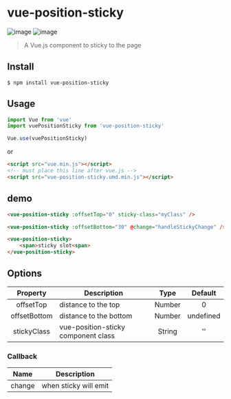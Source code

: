 # vue-position-sticky

![image](https://img.shields.io/badge/vue-2.5.16-blue.svg)
![image](https://img.shields.io/badge/vue--cli-3.0.0-green.svg)

> A Vue.js component to sticky to the page

## Install
```
$ npm install vue-position-sticky
```

## Usage
```javascript
import Vue from 'vue'
import vuePositionSticky from 'vue-position-sticky'

Vue.use(vuePositionSticky)
```

or

```html
<script src="vue.min.js"></script>
<!-- must place this line after vue.js -->
<script src="vue-position-sticky.umd.min.js"></script>
```

## demo
```html
<vue-position-sticky :offsetTop="0" sticky-class="myClass" />

<vue-position-sticky :offsetBottom="30" @change="handleStickyChange" />

<vue-position-sticky>
    <span>sticky slot<span>
</vue-position-sticky>
```

## Options
Property | Description | Type | Default
|:---:|---|:---:|:---:|
| offsetTop | distance to the top | Number | 0
| offsetBottom | distance to the bottom | Number | undefined
| stickyClass | vue-position-sticky component class | String | ''

### Callback
| Name | Description |
|:---:|---|
| change | when sticky will emit 
